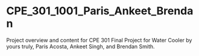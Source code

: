 # CPE_301_1001_Paris_Ankeet_Brendan
Project overview and content for CPE 301 Final Project for Water Cooler by yours truly, Paris Acosta, Ankeet Singh, and Brendan Smith.
